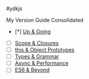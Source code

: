 #ydkjs

My Version Guide Consolidated

- [*] [Up & Going](up_going.md)
- [ ] [Scope & Closures](scope_closures.md)
- [ ] [this & Object Prototypes](this_objectprototype.md)
- [ ] [Types & Grammar](types_grammar.md)
- [ ] [Async & Performance](async_performance.md)
- [ ] [ES6 & Beyond](es6_beyond.md)